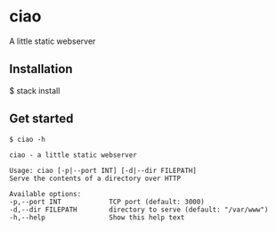 # ciao

A little static webserver


## Installation

  $ stack install

## Get started


    $ ciao -h
  
    ciao - a little static webserver

    Usage: ciao [-p|--port INT] [-d|--dir FILEPATH]
    Serve the contents of a directory over HTTP

    Available options:
    -p,--port INT            TCP port (default: 3000)
    -d,--dir FILEPATH        directory to serve (default: "/var/www")
    -h,--help                Show this help text
